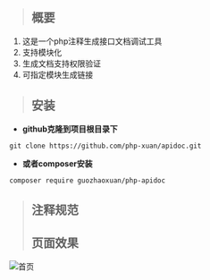 > ## 概要 ##
 1. 这是一个php注释生成接口文档调试工具
 2. 支持模块化
 3. 生成文档支持权限验证
 4. 可指定模块生成链接


> ## 安装 ##
* **github克隆到项目根目录下**
```git
git clone https://github.com/php-xuan/apidoc.git
```
* **或者composer安装**
```composer
composer require guozhaoxuan/php-apidoc
```
> ## 注释规范 ##
> ## 页面效果 ##
![首页](https://github.com/php-xuan/doc/blob/master/apidoc/img/%E9%A6%96%E9%A1%B5.jpg)
   
